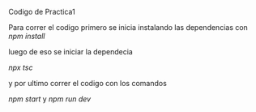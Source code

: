 Codigo de Practica1 

Para correr el codigo primero se inicia instalando las dependencias con 
*npm install*

luego de eso se iniciar la dependecia

*npx tsc*

y por ultimo correr el codigo con los comandos

*npm start*
y
*npm run dev*

